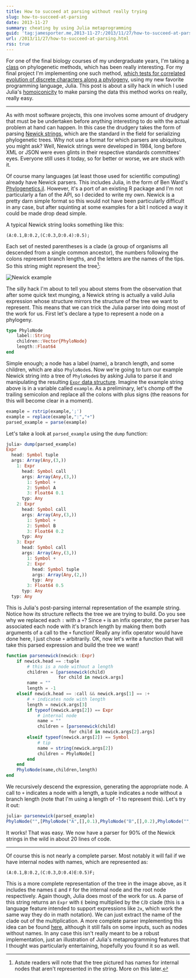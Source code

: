 ```yaml
---
title: How to succeed at parsing without really trying
slug: how-to-succeed-at-parsing
date: 2013-11-27
summary: cheating by using Julia metaprogramming
guid: 'tag:jamesporter.me,2013-11-27:/2013/11/27/how-to-succeed-at-parsing.html'
url: /2013/11/27/how-to-succeed-at-parsing.html
rss: true
---
```


For one of the final biology courses of my undergraduate years, I'm
taking [a class](https://sites.google.com/a/fieldmuseum.org/rtol/) on
phylogenetic methods, which has been really interesting. For my final
project I'm implementing one such method,
[which tests for correlated evolution of discrete characters along a phylogeny](http://www.jstor.org/stable/2585328),
using my new favorite programming language, Julia. This post is about
a silly hack in which I used Julia's
[homoiconicity](http://docs.julialang.org/en/latest/manual/metaprogramming/)
to make parsing the data this method works on really, really easy.

----

As with most software projects, this one involves some amount of drudgery that
must be be undertaken before anything interesting to do with the
actual problem at hand can happen. In this case the drudgery takes the
form of parsing
[Newick strings](https://en.wikipedia.org/wiki/Newick_format), which
are the standard in the field for serializing phylogenetic trees.
Why not use a format for which parsers are ubiquitous, you might ask?
Well, Newick strings were developed in 1984, long before XML or JSON
were even glints in their respective standards committees' eyes.
Everyone still uses it today, so for better or worse, we are stuck
with it.

Of course many languages (at least those used for scientific
computing) already have Newick parsers. This includes Julia, in the
form of Ben Ward's
[Phylogenetics.jl](https://github.com/Ward9250/Phylogenetics.jl). However,
it's a port of an existing R package and I'm not particularly a fan of
the API, so I decided to write my own. Newick is a pretty
darn simple format so this would not have been particularly difficult
in any case, but after squinting at some examples for a bit I noticed
a way it could be made drop dead simple.

A typical Newick string looks something like this:

    (A:0.1,B:0.2,(C:0.3,D:0.4):0.5);

Each set of nested parentheses is a clade (a group of organisms all
descended from a single common ancestor), the numbers following the
colons represent branch lengths, and the letters are the names of the
tips. So this string might represent the tree[^1]:

![Newick example](https://upload.wikimedia.org/wikipedia/commons/3/3f/NewickExample.svg)

The silly hack I'm about to tell you about stems from the observation that
after some quick text munging, a Newick string is actually a valid Julia
expression whose structure mirrors the structure of the tree we want to
represent. This means that we can trick the Julia parser into doing most of
the work for us. First let's declare a type to represent a node on a phylogeny.

```julia
type PhyloNode
    label::String
    children::Vector{PhyloNode}
    length::Float64
end
```

Simple enough; a node has a label (name), a branch length, and some
children, which are also `PhyloNode`s. Now we're going to turn our
example Newick string into a tree of `PhyloNode`s by asking Julia to
parse it and manipulating the resulting
[`Expr` data structure](http://docs.julialang.org/en/latest/manual/metaprogramming/).
Imagine the example string above is in a variable called `example`. As
a preliminary, let's chomp off the trailing semicolon and replace all
the colons with plus signs (the reasons for this will become clear in a moment).

```julia
example = rstrip(example,';')
example = replace(example,":","+")
parsed_example = parse(example)
```

Let's take a look at `parsed_example` using the `dump` function:

```julia
julia> dump(parsed_example)
Expr
  head: Symbol tuple
  args: Array(Any,(3,))
    1: Expr
      head: Symbol call
      args: Array(Any,(3,))
        1: Symbol +
        2: Symbol A
        3: Float64 0.1
      typ: Any
    2: Expr
      head: Symbol call
      args: Array(Any,(3,))
        1: Symbol +
        2: Symbol B
        3: Float64 0.2
      typ: Any
    3: Expr
      head: Symbol call
      args: Array(Any,(3,))
        1: Symbol +
        2: Expr
          head: Symbol tuple
          args: Array(Any,(2,))
          typ: Any
        3: Float64 0.5
      typ: Any
  typ: Any
```

This is Julia's post-parsing internal representation of the example string. Notice
how its structure reflects the tree we are trying to build. Do you see why we
replaced each `:` with a `+`? Since `+` is an infix operator, the parser
has associated each node with it's branch length by making them both
arguments of a call to the `+` function! Really any infix operator would have
done here, I just chose `+` arbitrarily. OK, now let's write a function that will
take this parsed expression and build the tree we want!

```julia
function parsenewick(newick::Expr)
    if newick.head == :tuple
        # this is a node without a length
        children = [parsenewick(child)
                    for child in newick.args]
        name = ""
        length = -1
    elseif newick.head == :call && newick.args[1] == :+
        # + indicates node with length
        length = newick.args[3]
        if typeof(newick.args[2]) == Expr
            # internal node
            name = ""
            children = [parsenewick(child)
                        for child in newick.args[2].args]
        elseif typeof(newick.args[2]) == Symbol
            # tip
            name = string(newick.args[2])
            children = PhyloNode[]
        end
    end
    PhyloNode(name,children,length)
end
```

We recursively descend the expression, generating the appropriate node. A call to
`+` indicates a node with a length, a tuple indicates a node without a branch length
(note that I'm using a length of -1 to represent this). Let's try it out:

```julia
julia> parsenewick(parsed_example)
PhyloNode("",[PhyloNode("A",[],0.1),PhyloNode("B",[],0.2),PhyloNode("",[PhyloNode("C",[],0.3),PhyloNode("D",[],0.4)],0.5)],-1)
```

It works! That was easy. We now have a parser for 90% of the Newick strings in
the wild in about 20 lines of code.

----

Of course this is not nearly a complete parser. Most notably it will fail if we have
internal nodes with names, which are represented as:

    (A:0.1,B:0.2,(C:0.3,D:0.4)E:0.5)F;

This is a more complete representation of the tree in the image above,
as it includes the names `E` and `F` for the internal node and the
root node respectively. Again though, Julia does most of the work for
us. A parse of this string returns an `Expr` with `E` being multiplied
by the `C`/`D` clade (this is a language feature intended to support
expressions like `2x`, which work the same way they do in math
notation). We can just extract the name of the clade out of the
multiplication. A more complete parser implementing this idea can be
found [here](https://gist.github.com/porterjamesj/7672080), although
it still fails on some inputs, such as nodes without names. In any
case this isn't really meant to be a robust implementation, just an
illustration of Julia's metaprogramming features that I thought was
particularly entertaining, hopefully you found it so as well.

[^1]: Astute readers will note that the tree pictured has names for internal nodes
      that aren't represented in the string. More on this later.
